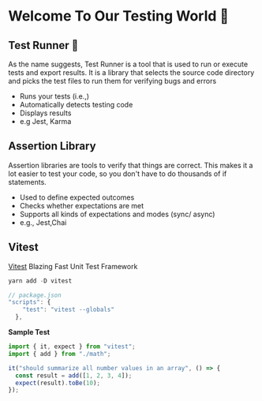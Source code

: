 # Welcome To Our Testing World 🧪

## Test Runner 🏃

As the name suggests, Test Runner is a tool that is used to run or execute tests and export results. It is a library that selects the source code directory and picks the test files to run them for verifying bugs and errors

- Runs your tests (i.e.,)
- Automatically detects testing code
- Displays results
- e.g Jest, Karma

## Assertion Library

Assertion libraries are tools to verify that things are correct. This makes it a lot easier to test your code, so you don't have to do thousands of if statements.

- Used to define expected outcomes
- Checks whether expectations are met
- Supports all kinds of expectations and modes (sync/ async)
- e.g., Jest,Chai

## Vitest

<a href="https://vitest.dev/">Vitest</a> Blazing Fast Unit Test Framework

```js
yarn add -D vitest

// package.json
"scripts": {
    "test": "vitest --globals"
  },
```

**Sample Test**

```js
import { it, expect } from "vitest";
import { add } from "./math";

it("should summarize all number values in an array", () => {
  const result = add([1, 2, 3, 4]);
  expect(result).toBe(10);
});
```
